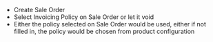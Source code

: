 - Create Sale Order
- Select Invoicing Policy on Sale Order or let it void
- Either the policy selected on Sale Order would be used, either if not
  filled in, the policy would be chosen from product configuration
